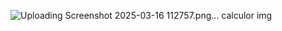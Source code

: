 ![Uploading Screenshot 2025-03-16 112757.png…]((https://raw.githubusercontent.com/username/repository/main/image.jpg))
calculor img
